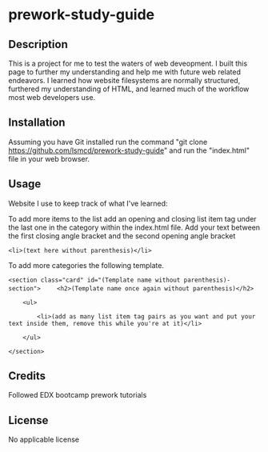 # prework-study-guide

## Description

This is a project for me to test the waters of web deveopment. I built this page to further my understanding and help me with future web related endeavors. I learned how website filesystems are normally structured, furthered my understanding of HTML, and learned much of the workflow most web developers use.

## Installation

Assuming you have Git installed run the command "git clone https://github.com/lsmcd/prework-study-guide" and run the "index.html" file in your web browser.

## Usage

Website I use to keep track of what I've learned:

To add more items to the list add an opening and closing list item tag under the last one in the category within the index.html file. Add your text between the first closing angle bracket and the second opening angle bracket 

```<li>(text here without parenthesis)</li>```

To add more categories the following template. 

```<section class="card" id="(Template name without parenthesis)-section">```
```    <h2>(Template name once again without parenthesis)</h2>```

```    <ul>```

```        <li>(add as many list item tag pairs as you want and put your text inside them, remove this while you're at it)</li>```

```    </ul>```

```</section>```

## Credits

Followed EDX bootcamp prework tutorials

## License

No applicable license